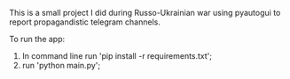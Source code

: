 This is a small project I did during Russo-Ukrainian war using pyautogui to report propagandistic telegram channels.

To run the app:
1. In command line run 'pip install -r requirements.txt';
2. run 'python main.py';

